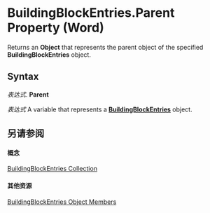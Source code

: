 
# BuildingBlockEntries.Parent Property (Word)

Returns an  **Object** that represents the parent object of the specified **BuildingBlockEntries** object.


## Syntax

 _表达式_. **Parent**

 _表达式_ A variable that represents a **[BuildingBlockEntries](9c5946e9-947d-7284-ab16-b570bf7f0ff3.md)** object.


## 另请参阅


#### 概念


[BuildingBlockEntries Collection](9c5946e9-947d-7284-ab16-b570bf7f0ff3.md)
#### 其他资源


[BuildingBlockEntries Object Members](http://msdn.microsoft.com/library/6c3d6fe5-149a-a14a-10fe-80407cb8b515%28Office.15%29.aspx)